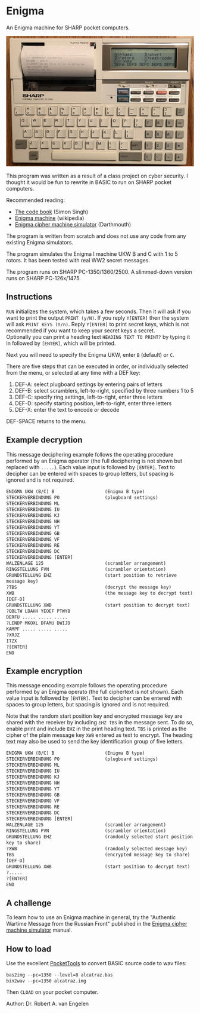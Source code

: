 # Enigma

An Enigma machine for SHARP pocket computers.

![PC-2500](PC-2500.jpeg)

This program was written as a result of a class project on cyber security.
I thought it would be fun to rewrite in BASIC to run on SHARP pocket computers.

Recommended reading:

- [The code book](https://simonsingh.net/books/the-code-book) (Simon Singh)
- [Enigma machine](https://en.wikipedia.org/wiki/Enigma_machine) (wikipedia)
- [Enigma cipher machine simulator](https://math.dartmouth.edu/~jvoight/Fa2012-295/EnigmaSimManual.pdf) (Darthmouth)

The program is written from scratch and does not use any code from any existing
Enigma simulators.

The program simulates the Enigma I machine UKW B and C with 1 to 5 rotors.  It
has been tested with real WW2 secret messages.

The program runs on SHARP PC-1350/1360/2500.  A slimmed-down version runs on
SHARP PC-126x/1475.

## Instructions

`RUN` initializes the system, which takes a few seconds.  Then it will ask
if you want to print the output `PRINT (y/N)`.  If you reply `Y[ENTER]` then
the system will ask `PRINT KEYS (Y/n)`.  Reply `Y[ENTER]` to print secret keys,
which is not recommended if you want to keep your secret keys a secret.  
Optionally you can print a heading text `HEADING TEXT TO PRINT?` by typing
it in followed by `[ENTER]`, which will be printed.

Next you will need to specify the Enigma UKW, enter `B` (default) or `C`.

There are five steps that can be executed in order, or individually selected
from the menu, or selected at any time with a DEF key:

1. DEF-A: select plugboard settings by entering pairs of letters
2. DEF-B: select scramblers, left-to-right, specified by three numbers 1 to 5
3. DEF-C: specify ring settings, left-to-right, enter three letters
4. DEF-D: specify starting position, left-to-right, enter three letters
5. DEF-X: enter the text to encode or decode

DEF-SPACE returns to the menu.

## Example decryption

This message deciphering example follows the operating procedure performed by
an Enigma operator (the full deciphering is not shown but replaced with
`.....`).  Each value input is followed by `[ENTER]`.   Text to decipher can be
entered with spaces to group letters, but spacing is ignored and is not
required.

    ENIGMA UKW (B/C) B                   (Enigma B type)
    STECKERVERBINDUNG PO                 (plugboard settings)
    STECKERVERBINDUNG ML
    STECKERVERBINDUNG IU
    STECKERVERBINDUNG KJ
    STECKERVERBINDUNG NH
    STECKERVERBINDUNG YT
    STECKERVERBINDUNG GB
    STECKERVERBINDUNG VF
    STECKERVERBINDUNG RE
    STECKERVERBINDUNG DC
    STECKERVERBINDUNG [ENTER]
    WALZENLAGE 125                       (scrambler arrangement)
    RINGSTELLUNG FVN                     (scrambler orientation)
    GRUNDSTELLUNG EHZ                    (start position to retrieve message key)
    ?TBS                                 (decrypt the message key)
    XWB                                  (the message key to decrypt text)
    [DEF-D]
    GRUNDSTELLUNG XWB                    (start position to decrypt text)
    ?QBLTW LDAHH YEOEF PTWYB
    DERFU ..... ..... .....
    ?LENDP MKOXL DFAMU DWIJD
    KAMPF ..... ..... .....
    ?XRJZ
    ITZX
    ?[ENTER]
    END

## Example encryption

This message encoding example follows the operating procedure performed by an
Enigma operato (the full ciphertext is not shown).  Each value input is
followed by `[ENTER]`.   Text to decipher can be entered with spaces to group
letters, but spacing is ignored and is not required.

Note that the random start position key and encrypted message key are shared
with the receiver by including `EHZ TBS` in the message sent.  To do so, enable
print and include `EHZ` in the print heading text.  `TBS` is printed as the
cipher of the plain message key `XWB` entered as text to encrypt.  The heading
text may also be used to send the key identification group of five letters.

    ENIGMA UKW (B/C) B                   (Enigma B type)
    STECKERVERBINDUNG PO                 (plugboard settings)
    STECKERVERBINDUNG ML
    STECKERVERBINDUNG IU
    STECKERVERBINDUNG KJ
    STECKERVERBINDUNG NH
    STECKERVERBINDUNG YT
    STECKERVERBINDUNG GB
    STECKERVERBINDUNG VF
    STECKERVERBINDUNG RE
    STECKERVERBINDUNG DC
    STECKERVERBINDUNG [ENTER]
    WALZENLAGE 125                       (scrambler arrangement)
    RINGSTELLUNG FVN                     (scrambler orientation)
    GRUNDSTELLUNG EHZ                    (randomly selected start position key to share)
    ?XWB                                 (randomly selected message key)
    TBS                                  (encrypted message key to share)
    [DEF-D]
    GRUNDSTELLUNG XWB                    (start position to decrypt text)
    ?.....
    ?[ENTER]
    END

## A challenge

To learn how to use an Enigma machine in general, try the "Authentic Wartime
Message from the Russian Front" published in the [Enigma cipher machine
simulator](https://math.dartmouth.edu/~jvoight/Fa2012-295/EnigmaSimManual.pdf)
manual.

## How to load

Use the excellent [PocketTools](https://www.peil-partner.de/ifhe.de/sharp/)
to convert BASIC source code to wav files:

    bas2img --pc=1350 --level=8 alcatraz.bas
    bin2wav --pc=1350 alcatraz.img

Then `CLOAD` on your pocket computer.

Author: Dr. Robert A. van Engelen
